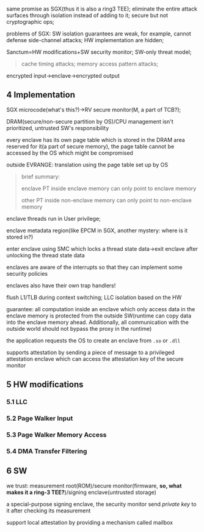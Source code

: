 same promise as SGX(thus it is also a ring3 TEE); eliminate the entire attack surfaces through isolation instead of adding to it; secure but not cryptographic ops;

problems of SGX: SW isolation guarantees are weak, for example, cannot defense side-channel attacks; HW implementation are hidden; 

Sanctum=HW modifications+SW security monitor; SW-only threat model; 

> cache timing attacks; memory access pattern attacks;

encrypted input->enclave->encrypted output

## 4 Implementation

SGX microcode(what's this?)->RV secure monitor(M, a part of TCB?);

DRAM(secure/non-secure partition by OS)/CPU management isn't prioritized, untrusted SW's responsibility

every enclave has its own page table which is stored in the DRAM area reserved for it(a part of secure memory), the page table cannot be accessed by the OS which might be compromised

outside EVRANGE: translation using the page table set up by OS

> brief summary:
>
> enclave PT inside enclave memory can only point to enclave memory
>
> other PT inside non-enclave memory can only point to non-enclave memory

 enclave threads run in User privilege;

enclave metadata region(like EPCM in SGX, another mystery: where is it stored in?)

enter enclave using SMC which locks a thread state data->exit enclave after unlocking the thread state data

enclaves are aware of the interrupts so that they can implement some security policies

enclaves also have their own trap handlers!

flush L1/TLB during context switching; LLC isolation based on the HW

guarantee: all computation inside an enclave which only access data in the enclave memory is protected from the outside SW(runtime can copy data into the enclave memory ahead. Additionally, all communication with the outside world should not bypass the proxy in the runtime)

the application requests the OS to create an enclave from `.so` or `.dll`

supports attestation by sending a piece of message to a privileged attestation enclave which can access the attestation key of the secure monitor

## 5 HW modifications

### 5.1 LLC

### 5.2 Page Walker Input

### 5.3 Page Walker Memory Access

### 5.4 DMA Transfer Filtering

 ## 6 SW

we trust: measurement root(ROM)/secure monitor(firmware, **so, what makes it a ring-3 TEE?**)/signing enclave(untrusted storage)

a special-purpose signing enclave, the security monitor send *private key* to it after checking its measurement 

support local attestation by providing a mechanism called mailbox
